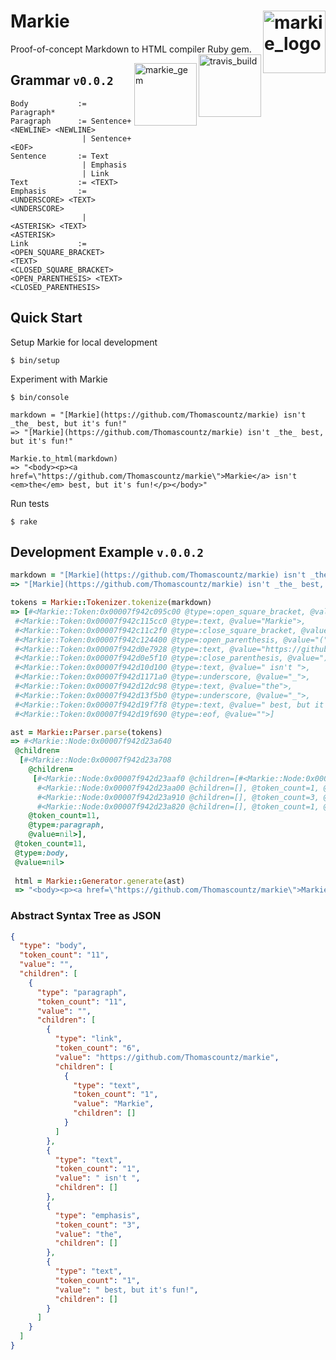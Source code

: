 # Markie <img src="https://i.postimg.cc/wxXhdwZr/markie-2.jpg" alt="markie_logo" width="100" align="right"/>

Proof-of-concept Markdown to HTML compiler Ruby gem. <a href="https://travis-ci.org/Thomascountz/markie"><img src="https://travis-ci.org/Thomascountz/markie.svg?branch=master" alt="travis_build" width="100" align="right"/></a> 

<a href="https://rubygems.org/gems/markie"><img src="https://badge.fury.io/rb/markie.svg" alt="markie_gem" width="100" align="right"/></a>

## Grammar `v0.0.2`


```
Body           := Paragraph*
Paragraph      := Sentence+ <NEWLINE> <NEWLINE>
                | Sentence+ <EOF>
Sentence       := Text
                | Emphasis
                | Link
Text           := <TEXT>
Emphasis       := <UNDERSCORE> <TEXT> <UNDERSCORE>
                | <ASTERISK> <TEXT> <ASTERISK>
Link           := <OPEN_SQUARE_BRACKET> <TEXT> <CLOSED_SQUARE_BRACKET> <OPEN_PARENTHESIS> <TEXT> <CLOSED_PARENTHESIS>
```

## Quick Start

Setup Markie for local development
```
$ bin/setup
```

Experiment with Markie

```
$ bin/console
```

```
markdown = "[Markie](https://github.com/Thomascountz/markie) isn't _the_ best, but it's fun!"
=> "[Markie](https://github.com/Thomascountz/markie) isn't _the_ best, but it's fun!"

Markie.to_html(markdown)
=> "<body><p><a href=\"https://github.com/Thomascountz/markie\">Markie</a> isn't <em>the</em> best, but it's fun!</p></body>"
```

Run tests
```
$ rake
```

## Development Example `v.0.0.2`

```ruby
markdown = "[Markie](https://github.com/Thomascountz/markie) isn't _the_ best, but it's fun!"
=> "[Markie](https://github.com/Thomascountz/markie) isn't _the_ best, but it's fun!"

tokens = Markie::Tokenizer.tokenize(markdown)
=> [#<Markie::Token:0x00007f942c095c00 @type=:open_square_bracket, @value="[">,
 #<Markie::Token:0x00007f942c115cc0 @type=:text, @value="Markie">,
 #<Markie::Token:0x00007f942c11c2f0 @type=:close_square_bracket, @value="]">,
 #<Markie::Token:0x00007f942c124400 @type=:open_parenthesis, @value="(">,
 #<Markie::Token:0x00007f942d0e7928 @type=:text, @value="https://github.com/Thomascountz/markie">,
 #<Markie::Token:0x00007f942d0e5f10 @type=:close_parenthesis, @value=")">,
 #<Markie::Token:0x00007f942d10d100 @type=:text, @value=" isn't ">,
 #<Markie::Token:0x00007f942d1171a0 @type=:underscore, @value="_">,
 #<Markie::Token:0x00007f942d12dc98 @type=:text, @value="the">,
 #<Markie::Token:0x00007f942d13f5b0 @type=:underscore, @value="_">,
 #<Markie::Token:0x00007f942d19f7f8 @type=:text, @value=" best, but it's fun!">,
 #<Markie::Token:0x00007f942d19f690 @type=:eof, @value="">]

ast = Markie::Parser.parse(tokens)
=> #<Markie::Node:0x00007f942d23a640
 @children=
  [#<Markie::Node:0x00007f942d23a708
    @children=
     [#<Markie::Node:0x00007f942d23aaf0 @children=[#<Markie::Node:0x00007f942d23abb8 @children=[], @token_count=1, @type=:text, @value="Markie">], @token_count=6, @type=:link, @value="https://github.com/Thomascountz/markie">,
      #<Markie::Node:0x00007f942d23aa00 @children=[], @token_count=1, @type=:text, @value=" isn't ">,
      #<Markie::Node:0x00007f942d23a910 @children=[], @token_count=3, @type=:emphasis, @value="the">,
      #<Markie::Node:0x00007f942d23a820 @children=[], @token_count=1, @type=:text, @value=" best, but it's fun!">],
    @token_count=11,
    @type=:paragraph,
    @value=nil>],
 @token_count=11,
 @type=:body,
 @value=nil>
 
 html = Markie::Generator.generate(ast)
 => "<body><p><a href=\"https://github.com/Thomascountz/markie\">Markie</a> isn't <em>the</em> best, but it's fun!</p></body>"
```

### Abstract Syntax Tree as JSON

```json
{
  "type": "body",
  "token_count": "11",
  "value": "",
  "children": [
    {
      "type": "paragraph",
      "token_count": "11",
      "value": "",
      "children": [
        {
          "type": "link",
          "token_count": "6",
          "value": "https://github.com/Thomascountz/markie",
          "children": [
            {
              "type": "text",
              "token_count": "1",
              "value": "Markie",
              "children": []
            }
          ]
        },
        {
          "type": "text",
          "token_count": "1",
          "value": " isn't ",
          "children": []
        },
        {
          "type": "emphasis",
          "token_count": "3",
          "value": "the",
          "children": []
        },
        {
          "type": "text",
          "token_count": "1",
          "value": " best, but it's fun!",
          "children": []
        }
      ]
    }
  ]
}
```
